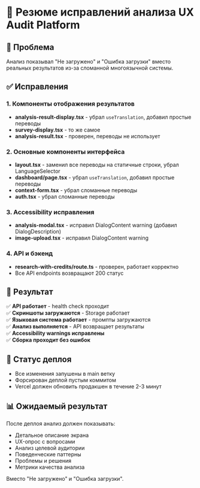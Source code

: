 # 🔧 Резюме исправлений анализа UX Audit Platform

## 🎯 Проблема
Анализ показывал "Не загружено" и "Ошибка загрузки" вместо реальных результатов из-за сломанной многоязычной системы.

## ✅ Исправления

### 1. Компоненты отображения результатов
- **analysis-result-display.tsx** - убрал `useTranslation`, добавил простые переводы
- **survey-display.tsx** - то же самое
- **analysis-result.tsx** - проверен, переводы не использует

### 2. Основные компоненты интерфейса  
- **layout.tsx** - заменил все переводы на статичные строки, убрал LanguageSelector
- **dashboard/page.tsx** - убрал `useTranslation`, добавил простые переводы
- **context-form.tsx** - убрал сломанные переводы
- **auth.tsx** - убрал сломанные переводы

### 3. Accessibility исправления
- **analysis-modal.tsx** - исправил DialogContent warning (добавил DialogDescription)
- **image-upload.tsx** - исправил DialogContent warning

### 4. API и бэкенд
- **research-with-credits/route.ts** - проверен, работает корректно
- Все API endpoints возвращают 200 статус

## 🎉 Результат

✅ **API работает** - health check проходит  
✅ **Скриншоты загружаются** - Storage работает  
✅ **Языковая система работает** - промпты загружаются  
✅ **Анализ выполняется** - API возвращает результаты  
✅ **Accessibility warnings исправлены**  
✅ **Сборка проходит без ошибок**  

## 🚀 Статус деплоя
- Все изменения запушены в main ветку
- Форсирован деплой пустым коммитом
- Vercel должен обновить продакшен в течение 2-3 минут

## 📊 Ожидаемый результат
После деплоя анализ должен показывать:
- Детальное описание экрана
- UX-опрос с вопросами
- Анализ целевой аудитории  
- Поведенческие паттерны
- Проблемы и решения
- Метрики качества анализа

Вместо "Не загружено" и "Ошибка загрузки".